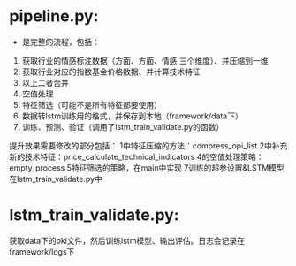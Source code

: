 # pipeline.py:
- 是完整的流程，包括：
1. 获取行业的情感标注数据（方面、方面、情感 三个维度）、并压缩到一维
2. 获取行业对应的指数基金价格数据、并计算技术特征
3. 以上二者合并
4. 空值处理
5. 特征筛选（可能不是所有特征都要使用）
6. 数据转lstm训练用的格式，并保存到本地（framework/data下）
7. 训练、预测、验证（调用了lstm_train_validate.py的函数）

提升效果需要修改的部分包括： 
1中特征压缩的方法：compress_opi_list
2中补充新的技术特征：price_calculate_technical_indicators
4的空值处理策略：empty_process
5特征筛选的策略，在main中实现
7训练的超参设置&LSTM模型  在lstm_train_validate.py中

# lstm_train_validate.py:
获取data下的pkl文件，然后训练lstm模型、输出评估。日志会记录在framework/logs下